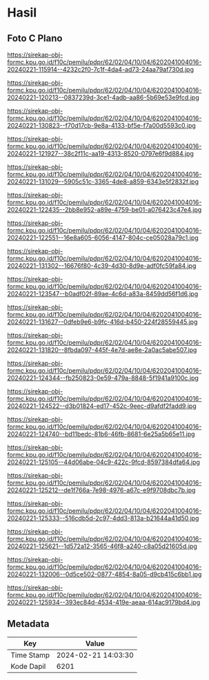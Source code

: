 # Hasil

## Foto C Plano

https://sirekap-obj-formc.kpu.go.id/f10c/pemilu/pdpr/62/02/04/10/04/6202041004016-20240221-115914--4232c2f0-7c1f-4da4-ad73-24aa79af730d.jpg

https://sirekap-obj-formc.kpu.go.id/f10c/pemilu/pdpr/62/02/04/10/04/6202041004016-20240221-120213--0837239d-3ce1-4adb-aa86-5b69e53e9fcd.jpg

https://sirekap-obj-formc.kpu.go.id/f10c/pemilu/pdpr/62/02/04/10/04/6202041004016-20240221-130823--f70d17cb-9e8a-4133-bf5e-f7a00d5593c0.jpg

https://sirekap-obj-formc.kpu.go.id/f10c/pemilu/pdpr/62/02/04/10/04/6202041004016-20240221-121927--38c2f11c-aa19-4313-8520-0797e6f9d884.jpg

https://sirekap-obj-formc.kpu.go.id/f10c/pemilu/pdpr/62/02/04/10/04/6202041004016-20240221-131029--5905c51c-3365-4de8-a859-6343e5f2832f.jpg

https://sirekap-obj-formc.kpu.go.id/f10c/pemilu/pdpr/62/02/04/10/04/6202041004016-20240221-122435--2bb8e952-a89e-4759-be01-a076423c47e4.jpg

https://sirekap-obj-formc.kpu.go.id/f10c/pemilu/pdpr/62/02/04/10/04/6202041004016-20240221-122551--16e8a605-6056-4147-804c-ce05028a79c1.jpg

https://sirekap-obj-formc.kpu.go.id/f10c/pemilu/pdpr/62/02/04/10/04/6202041004016-20240221-131302--16676f80-4c39-4d30-8d9e-adf0fc59fa84.jpg

https://sirekap-obj-formc.kpu.go.id/f10c/pemilu/pdpr/62/02/04/10/04/6202041004016-20240221-123547--b0adf02f-89ae-4c6d-a83a-8459dd56f1d6.jpg

https://sirekap-obj-formc.kpu.go.id/f10c/pemilu/pdpr/62/02/04/10/04/6202041004016-20240221-131627--0dfeb9e6-b9fc-416d-b450-224f28559445.jpg

https://sirekap-obj-formc.kpu.go.id/f10c/pemilu/pdpr/62/02/04/10/04/6202041004016-20240221-131820--8fbda097-445f-4e7d-ae8e-2a0ac5abe507.jpg

https://sirekap-obj-formc.kpu.go.id/f10c/pemilu/pdpr/62/02/04/10/04/6202041004016-20240221-124344--fb250823-0e59-479a-8848-5f1941a9100c.jpg

https://sirekap-obj-formc.kpu.go.id/f10c/pemilu/pdpr/62/02/04/10/04/6202041004016-20240221-124522--d3b01824-ed17-452c-9eec-d9afdf2fadd9.jpg

https://sirekap-obj-formc.kpu.go.id/f10c/pemilu/pdpr/62/02/04/10/04/6202041004016-20240221-124740--bd11bedc-81b6-46fb-8681-6e25a5b65e11.jpg

https://sirekap-obj-formc.kpu.go.id/f10c/pemilu/pdpr/62/02/04/10/04/6202041004016-20240221-125105--44d06abe-04c9-422c-9fcd-8597384dfa64.jpg

https://sirekap-obj-formc.kpu.go.id/f10c/pemilu/pdpr/62/02/04/10/04/6202041004016-20240221-125212--de1f766a-7e98-4976-a67c-e9f9708dbc7b.jpg

https://sirekap-obj-formc.kpu.go.id/f10c/pemilu/pdpr/62/02/04/10/04/6202041004016-20240221-125333--516cdb5d-2c97-4dd3-813a-b21644a41d50.jpg

https://sirekap-obj-formc.kpu.go.id/f10c/pemilu/pdpr/62/02/04/10/04/6202041004016-20240221-125621--1d572a12-3565-46f8-a240-c8a05d21605d.jpg

https://sirekap-obj-formc.kpu.go.id/f10c/pemilu/pdpr/62/02/04/10/04/6202041004016-20240221-132006--0d5ce502-0877-4854-8a05-d9cb415c6bb1.jpg

https://sirekap-obj-formc.kpu.go.id/f10c/pemilu/pdpr/62/02/04/10/04/6202041004016-20240221-125934--393ec84d-4534-419e-aeaa-614ac9179bd4.jpg


## Metadata

| Key        | Value               |
| ---------- | ------------------- |
| Time Stamp | 2024-02-21 14:03:30 |
| Kode Dapil | 6201                |



